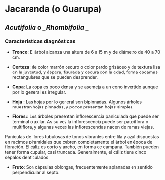 # Jacaranda (o Guarupa)
## *_Acutifolia_* o *_Rhombifolia _*
### Características diagnósticas

* **Tronco**: El árbol alcanza una altura de 6 a 15 m y de diámetro de 40 a 70 cm. 

* **Corteza**: de color marrón oscuro o color pardo grisáceo y de textura lisa en la juventud, y áspera, fisurada y oscura con la edad, forma escamas rectangulares que se pueden desprender. 

* **Copa**: La copa es poco densa y se asemeja a un cono invertido aunque por lo general es irregular. 

* **Hoja** : Las hojas por lo general son bipinnadas. Algunos árboles muestran hojas pinnadas, y pocos presentan hojas simples. 

* **Flores:**: Los árboles presentan inflorescencia paniculada que puede ser terminal o axilar. As su vez la inflorescencia puede ser pauciflora o multiflora, y algunas veces las inflorescencias nacen de ramas viejas.

Panículas de flores tubulosas de tonos vibrantes entre lila y azul dispuestas en racimos piramidales que cubren completamente el árbol en época de floración. El cáliz es corto y ancho, en forma de campana. También pueden tener forma cupular, casi truncada. Generalmente, el cáliz tiene cinco sépalos denticulados 

* **Fruto**: Son cápsulas oblongas, frecuentemente aplanadas en sentido perpendicular al septo.